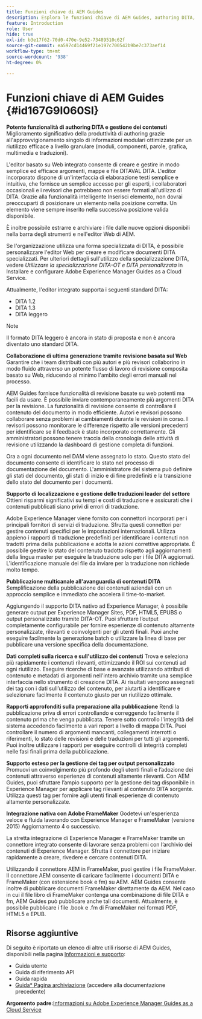 ```yaml
---
title: Funzioni chiave di AEM Guides
description: Esplora le funzioni chiave di AEM Guides, authoring DITA, gestione dei contenuti, revisione basata sul web, traduzione, localizzazione, pubblicazione multicanale e integrazione di FrameMaker.
feature: Introduction
role: User
hide: true
exl-id: b3e17f62-70d0-470e-9e52-73489510c62f
source-git-commit: ea597cd14469f21e197c700542b9be7c373aef14
workflow-type: tm+mt
source-wordcount: '938'
ht-degree: 0%

---
```


# Funzioni chiave di AEM Guides {#id167G9I060SI}

**Potente funzionalità di authoring DITA e gestione dei contenuti**
Miglioramento significativo della produttività di authoring grazie all&#39;approvvigionamento singolo di informazioni modulari ottimizzate per un riutilizzo efficace a livello granulare (moduli, componenti, parole, grafica, multimedia e traduzioni\).

L&#39;editor basato su Web integrato consente di creare e gestire in modo semplice ed efficace argomenti, mappe e file DITAVAL DITA. L&#39;editor incorporato dispone di un&#39;interfaccia di elaborazione testi semplice e intuitiva, che fornisce un semplice accesso per gli esperti, i collaboratori occasionali e i revisori che potrebbero non essere formati all&#39;utilizzo di DITA. Grazie alla funzionalità intelligente Inserisci elemento, non dovrai preoccuparti di posizionare un elemento nella posizione corretta. Un elemento viene sempre inserito nella successiva posizione valida disponibile.

È inoltre possibile estrarre e archiviare i file dalle nuove opzioni disponibili nella barra degli strumenti e nell&#39;editor Web di AEM.

Se l&#39;organizzazione utilizza una forma specializzata di DITA, è possibile personalizzare l&#39;editor Web per creare e modificare documenti DITA specializzati. Per ulteriori dettagli sull&#39;utilizzo della specializzazione DITA, vedere *Utilizzare la specializzazione DITA-OT e DITA personalizzata* in Installare e configurare Adobe Experience Manager Guides as a Cloud Service.

Attualmente, l&#39;editor integrato supporta i seguenti standard DITA:

* DITA 1.2
* DITA 1.3
* DITA leggero


>[!NOTE]
>
> Il formato DITA leggero è ancora in stato di proposta e non è ancora diventato uno standard DITA.

**Collaborazione di ultima generazione tramite revisione basata sul Web**
Garantire che i team distribuiti con più autori e più revisori collaborino in modo fluido attraverso un potente flusso di lavoro di revisione composita basato su Web, riducendo al minimo l&#39;ambito degli errori manuali nel processo.

AEM Guides fornisce funzionalità di revisione basate su web potenti ma facili da usare. È possibile inviare contemporaneamente più argomenti DITA per la revisione. La funzionalità di revisione consente di controllare il contenuto del documento in modo efficiente. Autori e revisori possono collaborare senza problemi ai cambiamenti durante le revisioni in corso. I revisori possono monitorare le differenze rispetto alle versioni precedenti per identificare se il feedback è stato incorporato correttamente. Gli amministratori possono tenere traccia della cronologia delle attività di revisione utilizzando la dashboard di gestione completa di funzioni.

Ora a ogni documento nel DAM viene assegnato lo stato. Questo stato del documento consente di identificare lo stato nel processo di documentazione del documento. L&#39;amministratore del sistema può definire gli stati del documento, gli stati di inizio e di fine predefiniti e la transizione dello stato del documento per i documenti.

**Supporto di localizzazione e gestione delle traduzioni leader del settore**
Ottieni risparmi significativi su tempi e costi di traduzione e assicurati che i contenuti pubblicati siano privi di errori di traduzione.

Adobe Experience Manager viene fornito con connettori incorporati per i principali fornitori di servizi di traduzione. Sfrutta questi connettori per gestire contenuti specifici per le impostazioni internazionali. Utilizza appieno i rapporti di traduzione predefiniti per identificare i contenuti non tradotti prima della pubblicazione e adotta le azioni correttive appropriate. È possibile gestire lo stato del contenuto tradotto rispetto agli aggiornamenti della lingua master per eseguire la traduzione solo per i file DITA aggiornati. L&#39;identificazione manuale dei file da inviare per la traduzione non richiede molto tempo.

**Pubblicazione multicanale all&#39;avanguardia di contenuti DITA**
Semplificazione della pubblicazione dei contenuti aziendali con un approccio semplice e immediato che accelera il time-to-market.

Aggiungendo il supporto DITA nativo ad Experience Manager, è possibile generare output per Experience Manager Sites, PDF, HTML5, EPUBS o output personalizzato tramite DITA-OT. Puoi sfruttare l’output completamente configurabile per fornire esperienze di contenuto altamente personalizzate, rilevanti e coinvolgenti per gli utenti finali. Puoi anche eseguire facilmente la generazione batch o utilizzare la linea di base per pubblicare una versione specifica della documentazione.

**Dati completi sulla ricerca e sull&#39;utilizzo dei contenuti**
Trova e seleziona più rapidamente i contenuti rilevanti, ottimizzando il ROI sui contenuti ad ogni riutilizzo. Eseguire ricerche di base e avanzate utilizzando attributi di contenuto e metadati di argomenti nell&#39;intero archivio tramite una semplice interfaccia nello strumento di creazione DITA. Ai risultati vengono assegnati dei tag con i dati sull’utilizzo del contenuto, per aiutarti a identificare e selezionare facilmente il contenuto giusto per un riutilizzo ottimale.

**Rapporti approfonditi sulla preparazione alla pubblicazione**
Rendi la pubblicazione priva di errori controllando e correggendo facilmente il contenuto prima che venga pubblicata. Tenere sotto controllo l&#39;integrità del sistema accedendo facilmente a vari report a livello di mappa DITA. Puoi controllare il numero di argomenti mancanti, collegamenti interrotti o riferimenti, lo stato delle revisioni e delle traduzioni per tutti gli argomenti. Puoi inoltre utilizzare i rapporti per eseguire controlli di integrità completi nelle fasi finali prima della pubblicazione.

**Supporto esteso per la gestione dei tag per output personalizzato**\
Promuovi un coinvolgimento più profondo degli utenti finali e l’adozione dei contenuti attraverso esperienze di contenuti altamente rilevanti. Con AEM Guides, puoi sfruttare l’ampio supporto per la gestione dei tag disponibile in Experience Manager per applicare tag rilevanti al contenuto DITA sorgente. Utilizza questi tag per fornire agli utenti finali esperienze di contenuto altamente personalizzate.

**Integrazione nativa con Adobe FrameMaker**
Godetevi un&#39;esperienza veloce e fluida lavorando con Experience Manager e FrameMaker (versione 2015) Aggiornamento 4 o successivo.

La stretta integrazione di Experience Manager e FrameMaker tramite un connettore integrato consente di lavorare senza problemi con l’archivio dei contenuti di Experience Manager. Sfrutta il connettore per iniziare rapidamente a creare, rivedere e cercare contenuti DITA.

Utilizzando il connettore AEM in FrameMaker, puoi gestire i file FrameMaker. Il connettore AEM consente di caricare facilmente i documenti DITA e FrameMaker (con estensione book e fm) su AEM. AEM Guides consente inoltre di pubblicare documenti FrameMaker direttamente da AEM. Nel caso in cui il file libro di FrameMaker contenga una combinazione di file DITA e fm, AEM Guides può pubblicare anche tali documenti. Attualmente, è possibile pubblicare i file .book e .fm di FrameMaker nei formati PDF, HTML5 e EPUB.

## Risorse aggiuntive

Di seguito è riportato un elenco di altre utili risorse di AEM Guides, disponibili nella pagina [Informazioni e supporto](https://helpx.adobe.com/it/support/xml-documentation-for-experience-manager.html):

* Guida utente
* Guida di riferimento API
* Guida rapida
* [Guida* Pagina archiviazione](https://helpx.adobe.com/it/xml-documentation-for-experience-manager/archive.html) (accedere alla documentazione precedente)

**Argomento padre:**&#x200B;[&#x200B; Informazioni su Adobe Experience Manager Guides as a Cloud Service](../user-guide/intro.md)
